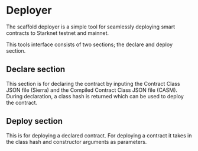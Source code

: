# Deployer

The scaffold deployer is a simple tool for seamlessly deploying smart contracts to Starknet testnet and mainnet.

This tools interface consists of two sections; the declare and deploy section.

## Declare section

This section is for declaring the contract by inputing the Contract Class JSON file (Sierra) and the Compiled Contract Class JSON file (CASM). During declaration, a class hash is returned which can be used to deploy the contract.

## Deploy section

This is for deploying a declared contract. For deploying a contract it takes in the class hash and constructor arguments as parameters.
